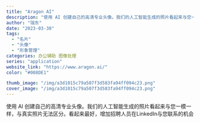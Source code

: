 ```yaml
---
title: "Aragon AI"
description: "使用 AI 创建自己的高清专业头像。我们的人工智能生成的照片看起来与您一模一样，与真实照片无法区分。看起来最好，增加招聘"
author: "瑞东"
date: "2023-03-30"
tags:
  - "名片"
  - "头像"
  - "形象管理"
categories: 办公辅助 图像处理
series: "application"
website_link: "https://www.aragon.ai/"
color: "#008DE1"

thumb_image: "/img/a3d1015c79a507f3d583fa94ff094c23.png"
cover_image: "/img/a3d1015c79a507f3d583fa94ff094c23.png"
---
```


使用 AI 创建自己的高清专业头像。我们的人工智能生成的照片看起来与您一模一样，与真实照片无法区分。看起来最好，增加招聘人员在LinkedIn与您联系的机会